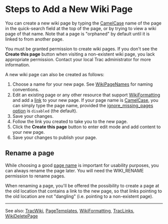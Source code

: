 # Steps to Add a New Wiki Page






You can create a new wiki page by typing the [CamelCase](camel-case) name of the page in the quick-search field at the top of the page, or by trying to view a wiki page of that name. Note that a page is "orphaned" by default until it is linked to from another page. 



You must be granted permission to create wiki pages. If you don't see the **Create this page** button when visiting a non-existent wiki page, you lack appropriate permission. Contact your local Trac administrator for more information.



A new wiki page can also be created as follows:


1. Choose a name for your new page. See [WikiPageNames](wiki-page-names) for naming conventions.
1. Edit an existing page or any other resource that support [WikiFormatting](wiki-formatting) and add a [link](trac-links) to your new page. If your page name is [CamelCase](camel-case), you can simply type the page name, provided the [ignore\_missing\_pages option](trac-ini#) is `disabled` (the default).
1. Save your changes.
1. Follow the link you created to take you to the new page.
1. Click the **Create this page** button to enter edit mode and add content to your new page.
1. Save your changes to publish your page.

## Rename a page



While choosing a good [page name](wiki-page-names) is important for usability purposes, you can always rename the page later. You will need the WIKI\_RENAME permission to rename pages.



When renaming a page, you'll be offered the possibility to create a page at the old location that contains a link to the new page, so that links pointing to the old location are not "dangling" (i.e. pointing to a non-existent page).


---



See also: [TracWiki](trac-wiki), [PageTemplates](page-templates), [WikiFormatting](wiki-formatting), [TracLinks](trac-links), [WikiDeletePage](wiki-delete-page)


